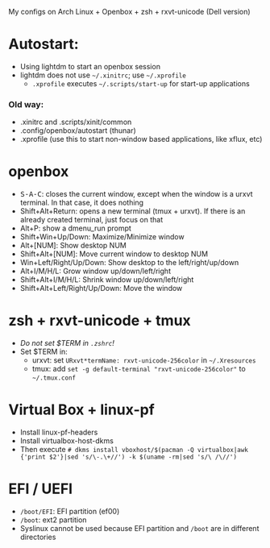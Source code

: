 My configs on Arch Linux + Openbox + zsh + rxvt-unicode (Dell version)

# Autostart:
- Using lightdm to start an openbox session
- lightdm does not use `~/.xinitrc`; use `~/.xprofile`
  * `.xprofile` executes `~/.scripts/start-up` for start-up applications
  
### Old way:
- .xinitrc and .scripts/xinit/common
- .config/openbox/autostart (thunar)
- .xprofile (use this to start non-window based applications, like xflux, etc)

# openbox

- <kbd>S-A-C</kbd>: closes the current window, except when the window is a urxvt terminal. In that case, it does nothing
- Shift+Alt+Return: opens a new terminal (tmux + urxvt). If there is an already created terminal, just focus on that
- Alt+P: show a dmenu_run prompt
- Shift+Win+Up/Down: Maximize/Minimize window
- Alt+[NUM]: Show desktop NUM
- Shift+Alt+[NUM]: Move current window to desktop NUM
- Win+Left/Right/Up/Down: Show desktop to the left/right/up/down
- Alt+I/M/H/L: Grow window up/down/left/right
- Shift+Alt+I/M/H/L: Shrink window up/down/left/right
- Shift+Alt+Left/Right/Up/Down: Move the window

# zsh + rxvt-unicode + tmux
- *Do not set $TERM in `.zshrc`!*
- Set $TERM in:
  * urxvt: set `URxvt*termName: rxvt-unicode-256color` in `~/.Xresources`
  * tmux: add `set -g default-terminal "rxvt-unicode-256color"` to `~/.tmux.conf`

# Virtual Box + linux-pf
- Install linux-pf-headers
- Install virtualbox-host-dkms
- Then execute `# dkms install vboxhost/$(pacman -Q virtualbox|awk {'print $2'}|sed 's/\-.\+//') -k $(uname -rm|sed 's/\ /\//')`

# EFI / UEFI
- `/boot/EFI`: EFI partition (ef00)
- `/boot`: ext2 partition
- Syslinux cannot be used because EFI partition and `/boot` are in different directories
